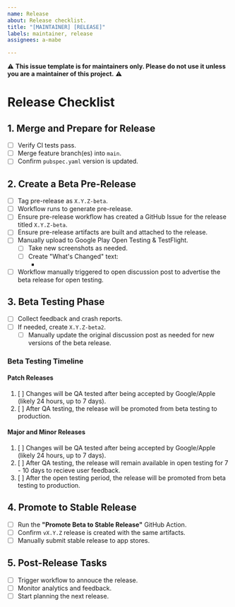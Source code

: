 ```yaml
---
name: Release
about: Release checklist.
title: "[MAINTAINER] [RELEASE]"
labels: maintainer, release
assignees: a-mabe

---
```


⚠️ **This issue template is for maintainers only. Please do not use it unless you are a maintainer of this project.** ⚠️

# Release Checklist

## 1. Merge and Prepare for Release
- [ ] Verify CI tests pass.
- [ ] Merge feature branch(es) into `main`.
- [ ] Confirm `pubspec.yaml` version is updated.

## 2. Create a Beta Pre-Release
- [ ] Tag pre-release as `X.Y.Z-beta`.
- [ ] Workflow runs to generate pre-release.
- [ ] Ensure pre-release workflow has created a GitHub Issue for the release titled `X.Y.Z-beta`.
- [ ] Ensure pre-release artifacts are built and attached to the release.
- [ ] Manually upload to Google Play Open Testing & TestFlight.
    - [ ] Take new screenshots as needed.
    - [ ] Create "What's Changed" text:
        - <put here>
- [ ] Workflow manually triggered to open discussion post to advertise the beta release for open testing.

## 3. Beta Testing Phase
- [ ] Collect feedback and crash reports.
- [ ] If needed, create `X.Y.Z-beta2`.
    - [ ] Manually update the original discussion post as needed for new versions of the beta release.

### Beta Testing Timeline

#### Patch Releases
1. [ ] Changes will be QA tested after being accepted by Google/Apple (likely 24 hours, up to 7 days).
2. [ ] After QA testing, the release will be promoted from beta testing to production.

#### Major and Minor Releases
1. [ ] Changes will be QA tested after being accepted by Google/Apple (likely 24 hours, up to 7 days).
2. [ ] After QA testing, the release will remain available in open testing for 7 - 10 days to recieve user feedback.
2. [ ] After the open testing period, the release will be promoted from beta testing to production.

## 4. Promote to Stable Release
- [ ] Run the **"Promote Beta to Stable Release"** GitHub Action.
- [ ] Confirm `vX.Y.Z` release is created with the same artifacts.
- [ ] Manually submit stable release to app stores.

## 5. Post-Release Tasks
- [ ] Trigger workflow to annouce the release.
- [ ] Monitor analytics and feedback.
- [ ] Start planning the next release.
